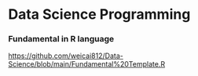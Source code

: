 # Data Science Programming
### Fundamental in R language
https://github.com/weicai812/Data-Science/blob/main/Fundamental%20Template.R
